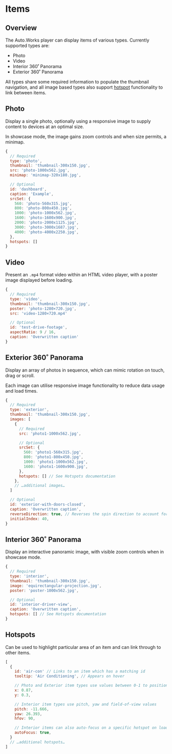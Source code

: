 # Items

## Overview

The Auto.Works player can display items of various types. Currently supported types are:
- Photo
- Video
- Interior 360˚ Panorama
- Exterior 360˚ Panorama

All types share some required information to populate the thumbnail navigation, and all image based types also support [hotspot](#hotspots) functionality to link between items.

## Photo

Display a single photo, optionally using a responsive image to supply content to devices at an optimal size.

In showcase mode, the image gains zoom controls and when size permits, a minimap.

```js
{
  // Required
  type: 'photo',
  thumbnail: 'thumbnail-300x150.jpg',
  src: 'photo-1000x562.jpg',
  minimap: 'minimap-320x180.jpg',

  // Optional
  id: 'dashboard',
  caption: 'Example',
  srcSet: {
    560: 'photo-560x315.jpg',
    800: 'photo-800x450.jpg',
    1000: 'photo-1000x562.jpg',
    1600: 'photo-1600x900.jpg',
    2000: 'photo-2000x1125.jpg',
    3000: 'photo-3000x1687.jpg',
    4000: 'photo-4000x2250.jpg',
  },
  hotspots: []
}
```

## Video

Present an `.mp4` format video within an HTML video player, with a poster image displayed before loading.

```js
{
  // Required
  type: 'video',
  thumbnail: 'thumbnail-300x150.jpg',
  poster: 'photo-1280×720.jpg',
  src: 'video-1280×720.mp4'

  // Optional
  id: 'test-drive-footage',
  aspectRatio: 9 / 16,
  caption: 'Overwritten caption'
}
```

## Exterior 360˚ Panorama

Display an array of photos in sequence, which can mimic rotation on touch, drag or scroll.

Each image can utilise responsive image functionality to reduce data usage and load times.

```js
{
  // Required
  type: 'exterior',
  thumbnail: 'thumbnail-300x150.jpg',
  images: [
    {
      // Required
      src: 'photo1-1000x562.jpg',

      // Optional
      srcSet: {
        560: 'photo1-560x315.jpg',
        800: 'photo1-800x450.jpg',
        1000: 'photo1-1000x562.jpg',
        1600: 'photo1-1600x900.jpg',
      },
      hotspots: [] // See Hotspots documentation
    },
    // …additional images…
  ]

  // Optional
  id: 'exterior-with-doors-closed',
  caption: 'Overwritten caption',
  reverseDirection: true, // Reverses the spin direction to account for ordering of source images
  initialIndex: 40,
}
```

## Interior 360˚ Panorama

Display an interactive panoramic image, with visible zoom controls when in showcase mode.

```js
{
  // Required
  type: 'interior',
  thumbnail: 'thumbnail-300x150.jpg',
  image: 'equirectangular-projection.jpg',
  poster: 'poster-1000x562.jpg',

  // Optional
  id: 'interior-driver-view',
  caption: 'Overwritten caption',
  hotspots: [] // See Hotspots documentation
}
```

## Hotspots

Can be used to highlight particular area of an item and can link through to other items.

```js
[
  {
    id: 'air-con' // Links to an item which has a matching id
    tooltip: 'Air Conditioning', // Appears on hover

    // Photo and Exterior item types use values between 0-1 to position the hotspot
    x: 0.87,
    y: 0.3,

    // Interior item types use pitch, yaw and field-of-view values
    pitch: -11.666,
    yaw: 26.393,
    hfov: 90,

    // Interior items can also auto-focus on a specific hotspot on load
    autoFocus: true,
  }
  // …additional hotspots…
]
```
